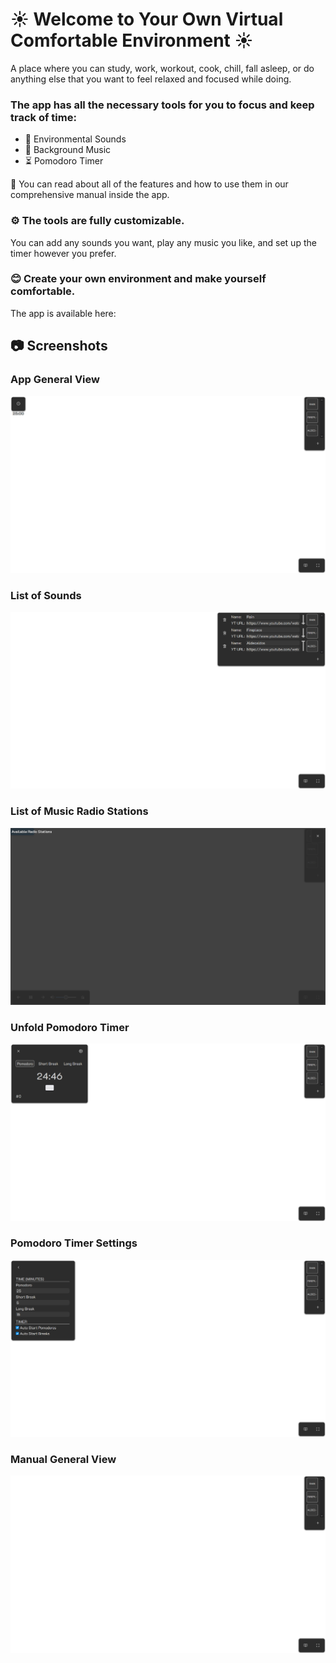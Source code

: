 # ☀️ Welcome to Your Own Virtual Comfortable Environment ☀️

A place where you can study, work, workout, cook, chill, fall asleep, or do anything else that you want to feel relaxed and focused while doing.

### The app has all the necessary tools for you to focus and keep track of time:
- 🌄 Environmental Sounds
- 🎵 Background Music
- ⏳ Pomodoro Timer

📖 You can read about all of the features and how to use them in our comprehensive manual inside the app.

### ⚙️ The tools are fully customizable.

You can add any sounds you want, play any music you like, and set up the timer however you prefer.

### 😊 Create your own environment and make yourself comfortable.

The app is available here: <GHPages-Link>

## 📷 Screenshots

<!-- TODO: Добавить настоящие скриншоты в папку со скринами -->

### App General View
<p align="center"><img src="screenshots/Main.png" alt="Main View"></p>

### List of Sounds
<p align="center"><img src="screenshots/Sounds.png" alt="List of Sounds"></p>

### List of Music Radio Stations
<p align="center"><img src="screenshots/Radio_Stations.png" alt="Music Radio Stations"></p>

### Unfold Pomodoro Timer
<p align="center"><img src="screenshots/Pomodoro.png" alt="Unfolded Pomodoro Timer"></p>

### Pomodoro Timer Settings
<p align="center"><img src="screenshots/Pomodoro_Settings.png" alt="Pomodoro Timer Settings"></p>

### Manual General View
<p align="center"><img src="screenshots/Manual.png" alt="Manual View"></p>
